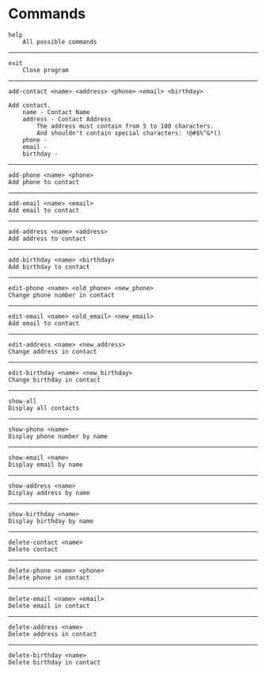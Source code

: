 # Commands

    help
        All possible commands
---
    exit
        Close program       
---
    add-contact <name> <address> <phone> <email> <birthday>

    Add contact.
        name - Contact Name
        address - Contact Address
            The address must contain from 5 to 100 characters.
            And shouldn't contain special characters: !@#$%^&*()
        phone - 
        email - 
        birthday -

---
    add-phone <name> <phone>
    Add phone to contact

---              
    add-email <name> <email>
    Add email to contact

---
    add-address <name> <address>
    Add address to contact

---

    add-birthday <name> <birthday>
    Add birthday to contact

---

    edit-phone <name> <old_phone> <new_phone>
    Change phone number in contact

---

    edit-email <name> <old_email> <new_email>
    Add email to contact

---

    edit-address <name> <new_address>
    Change address in contact 

---

    edit-birthday <name> <new_birthday>
    Change birthday in contact

---

    show-all
    Display all contacts

---

    show-phone <name>
    Display phone number by name            

---

    show-email <name>
    Display email by name   

---

    show-address <name>
    Display address by name

---

    show-birthday <name>
    Display birthday by name

---

    delete-contact <name>
    Delete contact       

---

    delete-phone <name> <phone>
    Delete phone in contact

---

    delete-email <name> <email>
    Delete email in contact

---

    delete-address <name>
    Delete address in contact

---

    delete-birthday <name>
    Delete birthday in contact

